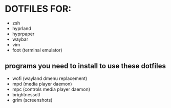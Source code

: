 # DOTFILES FOR:
- zsh
- hyprland
- hyprpaper
- waybar
- vim
- foot (terminal emulator)

## programs you need to install to use these dotfiles
- wofi (wayland dmenu replacement)
- mpd (media player daemon)
- mpc (controls media player daemon)
- brightnessctl
- grim (screenshots)
